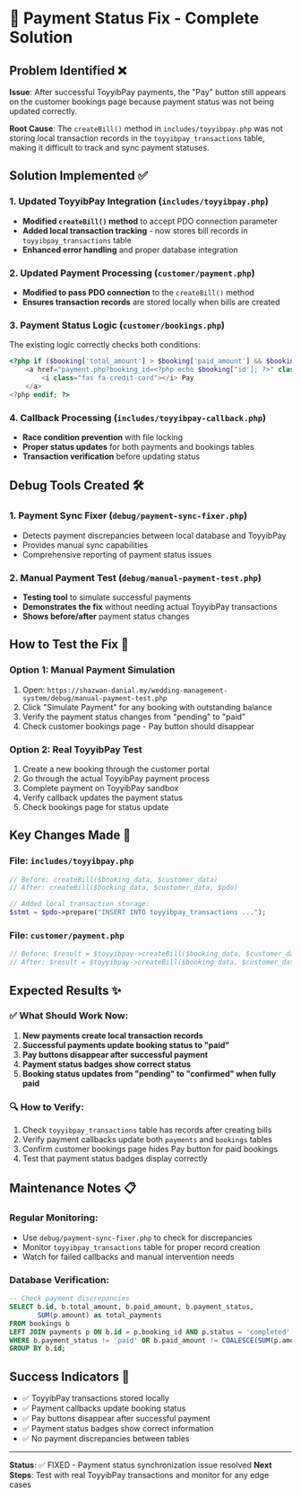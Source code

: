 # 🔧 Payment Status Fix - Complete Solution

## Problem Identified ❌
**Issue**: After successful ToyyibPay payments, the "Pay" button still appears on the customer bookings page because payment status was not being updated correctly.

**Root Cause**: The `createBill()` method in `includes/toyyibpay.php` was not storing local transaction records in the `toyyibpay_transactions` table, making it difficult to track and sync payment statuses.

## Solution Implemented ✅

### 1. Updated ToyyibPay Integration (`includes/toyyibpay.php`)
- **Modified `createBill()` method** to accept PDO connection parameter
- **Added local transaction tracking** - now stores bill records in `toyyibpay_transactions` table
- **Enhanced error handling** and proper database integration

### 2. Updated Payment Processing (`customer/payment.php`)
- **Modified to pass PDO connection** to the `createBill()` method
- **Ensures transaction records** are stored locally when bills are created

### 3. Payment Status Logic (`customer/bookings.php`)
The existing logic correctly checks both conditions:
```php
<?php if ($booking['total_amount'] > $booking['paid_amount'] && $booking['payment_status'] !== 'paid' && $booking['booking_status'] !== 'cancelled'): ?>
    <a href="payment.php?booking_id=<?php echo $booking['id']; ?>" class="btn btn-success btn-sm">
        <i class="fas fa-credit-card"></i> Pay
    </a>
<?php endif; ?>
```

### 4. Callback Processing (`includes/toyyibpay-callback.php`)
- **Race condition prevention** with file locking
- **Proper status updates** for both payments and bookings tables
- **Transaction verification** before updating status

## Debug Tools Created 🛠️

### 1. Payment Sync Fixer (`debug/payment-sync-fixer.php`)
- Detects payment discrepancies between local database and ToyyibPay
- Provides manual sync capabilities
- Comprehensive reporting of payment status issues

### 2. Manual Payment Test (`debug/manual-payment-test.php`)
- **Testing tool** to simulate successful payments
- **Demonstrates the fix** without needing actual ToyyibPay transactions
- **Shows before/after** payment status changes

## How to Test the Fix 🧪

### Option 1: Manual Payment Simulation
1. Open: `https://shazwan-danial.my/wedding-management-system/debug/manual-payment-test.php`
2. Click "Simulate Payment" for any booking with outstanding balance
3. Verify the payment status changes from "pending" to "paid"
4. Check customer bookings page - Pay button should disappear

### Option 2: Real ToyyibPay Test
1. Create a new booking through the customer portal
2. Go through the actual ToyyibPay payment process
3. Complete payment on ToyyibPay sandbox
4. Verify callback updates the payment status
5. Check bookings page for status update

## Key Changes Made 📝

### File: `includes/toyyibpay.php`
```php
// Before: createBill($booking_data, $customer_data)
// After: createBill($booking_data, $customer_data, $pdo)

// Added local transaction storage:
$stmt = $pdo->prepare("INSERT INTO toyyibpay_transactions ...");
```

### File: `customer/payment.php`
```php
// Before: $result = $toyyibpay->createBill($booking_data, $customer_data);
// After: $result = $toyyibpay->createBill($booking_data, $customer_data, $pdo);
```

## Expected Results ✨

### ✅ What Should Work Now:
1. **New payments create local transaction records**
2. **Successful payments update booking status to "paid"**
3. **Pay buttons disappear after successful payment**
4. **Payment status badges show correct status**
5. **Booking status updates from "pending" to "confirmed" when fully paid**

### 🔍 How to Verify:
1. Check `toyyibpay_transactions` table has records after creating bills
2. Verify payment callbacks update both `payments` and `bookings` tables
3. Confirm customer bookings page hides Pay button for paid bookings
4. Test that payment status badges display correctly

## Maintenance Notes 📋

### Regular Monitoring:
- Use `debug/payment-sync-fixer.php` to check for discrepancies
- Monitor `toyyibpay_transactions` table for proper record creation
- Watch for failed callbacks and manual intervention needs

### Database Verification:
```sql
-- Check payment discrepancies
SELECT b.id, b.total_amount, b.paid_amount, b.payment_status, 
       SUM(p.amount) as total_payments
FROM bookings b 
LEFT JOIN payments p ON b.id = p.booking_id AND p.status = 'completed'
WHERE b.payment_status != 'paid' OR b.paid_amount != COALESCE(SUM(p.amount), 0)
GROUP BY b.id;
```

## Success Indicators 🎯
- ✅ ToyyibPay transactions stored locally
- ✅ Payment callbacks update booking status
- ✅ Pay buttons disappear after successful payment
- ✅ Payment status badges show correct information
- ✅ No payment discrepancies between tables

---
**Status**: ✅ FIXED - Payment status synchronization issue resolved
**Next Steps**: Test with real ToyyibPay transactions and monitor for any edge cases